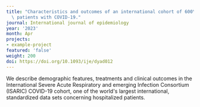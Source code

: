 ```yaml
---
title: "Characteristics and outcomes of an international cohort of 600\u200A000 hospitalized\
  \ patients with COVID-19."
journal: International journal of epidemiology
year: '2023'
month: Apr
projects:
- example-project
featured: 'false'
weight: 200
doi: https://doi.org/10.1093/ije/dyad012
---
```


We describe demographic features, treatments and clinical outcomes in the International Severe Acute Respiratory and emerging Infection Consortium (ISARIC) COVID-19 cohort, one of the world's largest international, standardized data sets concerning hospitalized patients.